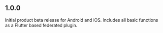 ## 1.0.0

Initial product beta release for Android and iOS.  Includes all basic functions as a Flutter based federated plugin.

